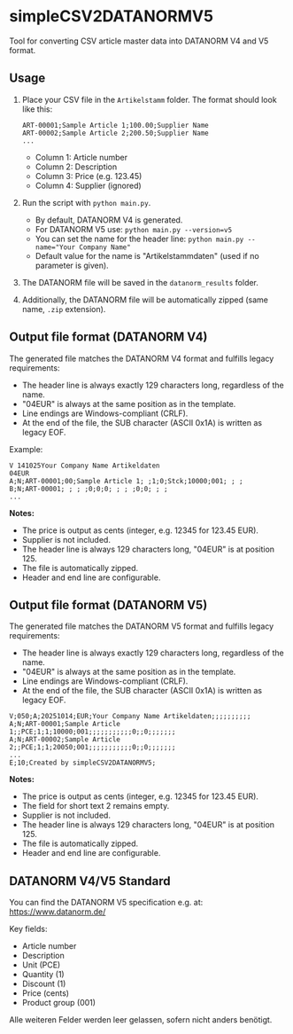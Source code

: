 

# simpleCSV2DATANORMV5

Tool for converting CSV article master data into DATANORM V4 and V5 format.

## Usage

1. Place your CSV file in the `Artikelstamm` folder. The format should look like this:
   ```csv
   ART-00001;Sample Article 1;100.00;Supplier Name
   ART-00002;Sample Article 2;200.50;Supplier Name
   ...
   ```
   - Column 1: Article number
   - Column 2: Description
   - Column 3: Price (e.g. 123.45)
   - Column 4: Supplier (ignored)

2. Run the script with `python main.py`.
   - By default, DATANORM V4 is generated.
   - For DATANORM V5 use: `python main.py --version=v5`
   - You can set the name for the header line: `python main.py --name="Your Company Name"`
   - Default value for the name is "Artikelstammdaten" (used if no parameter is given).
3. The DATANORM file will be saved in the `datanorm_results` folder.
4. Additionally, the DATANORM file will be automatically zipped (same name, `.zip` extension).

## Output file format (DATANORM V4)

The generated file matches the DATANORM V4 format and fulfills legacy requirements:

- The header line is always exactly 129 characters long, regardless of the name.
- "04EUR" is always at the same position as in the template.
- Line endings are Windows-compliant (CRLF).
- At the end of the file, the SUB character (ASCII 0x1A) is written as legacy EOF.

Example:
```
V 141025Your Company Name Artikeldaten                                                                                           04EUR
A;N;ART-00001;00;Sample Article 1; ;1;0;Stck;10000;001; ; ; 
B;N;ART-00001; ; ; ;0;0;0; ; ; ;0;0; ; ; 
...
```

**Notes:**
- The price is output as cents (integer, e.g. 12345 for 123.45 EUR).
- Supplier is not included.
- The header line is always 129 characters long, "04EUR" is at position 125.
- The file is automatically zipped.
- Header and end line are configurable.

## Output file format (DATANORM V5)

The generated file matches the DATANORM V5 format and fulfills legacy requirements:

- The header line is always exactly 129 characters long, regardless of the name.
- "04EUR" is always at the same position as in the template.
- Line endings are Windows-compliant (CRLF).
- At the end of the file, the SUB character (ASCII 0x1A) is written as legacy EOF.

```
V;050;A;20251014;EUR;Your Company Name Artikeldaten;;;;;;;;;;
A;N;ART-00001;Sample Article 1;;PCE;1;1;10000;001;;;;;;;;;;;0;;0;;;;;;;
A;N;ART-00002;Sample Article 2;;PCE;1;1;20050;001;;;;;;;;;;;0;;0;;;;;;;
...
E;10;Created by simpleCSV2DATANORMV5;
```

**Notes:**
- The price is output as cents (integer, e.g. 12345 for 123.45 EUR).
- The field for short text 2 remains empty.
- Supplier is not included.
- The header line is always 129 characters long, "04EUR" is at position 125.
- The file is automatically zipped.
- Header and end line are configurable.

## DATANORM V4/V5 Standard

You can find the DATANORM V5 specification e.g. at: https://www.datanorm.de/

Key fields:
- Article number
- Description
- Unit (PCE)
- Quantity (1)
- Discount (1)
- Price (cents)
- Product group (001)

Alle weiteren Felder werden leer gelassen, sofern nicht anders benötigt.